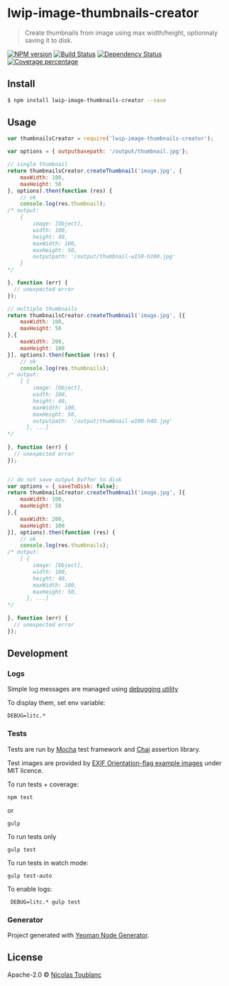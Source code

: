 # lwip-image-thumbnails-creator
> Create thumbnails from image using max width/height, optionnaly saving it to disk.

[![NPM version][npm-image]][npm-url] [![Build Status][travis-image]][travis-url] [![Dependency Status][daviddm-image]][daviddm-url] [![Coverage percentage][coveralls-image]][coveralls-url]

## Install

```sh
$ npm install lwip-image-thumbnails-creator --save
```

## Usage

```js
var thumbnailsCreator = require('lwip-image-thumbnails-creator');

var options = { outputbasepath: '/output/thumbnail.jpg'};

// single thumbnail
return thumbnailsCreator.createThumbnail('image.jpg', {
    maxWidth: 100,
    maxHeight: 50
}, options).then(function (res) {
    // ok
    console.log(res.thumbnail);
/* output:
    { 
        image: [Object], 
        width: 100, 
        height: 40, 
        maxWidth: 100, 
        maxHeight: 50, 
        outputpath: '/output/thumbnail-w150-h100.jpg' 
    }
*/

}, function (err) {
  // unexpected error
});

// multiple thumbnails
return thumbnailsCreator.createThumbnail('image.jpg', [{
    maxWidth: 100,
    maxHeight: 50
},{
    maxWidth: 200,
    maxHeight: 100
}], options).then(function (res) {
    // ok
    console.log(res.thumbnails);
/* output:
    [ { 
        image: [Object], 
        width: 100, 
        height: 40, 
        maxWidth: 100, 
        maxHeight: 50, 
        outputpath: '/output/thumbnail-w100-h40.jpg' 
      }, ...]
*/
    
}, function (err) {
  // unexpected error
});


// do not save output buffer to disk
var options = { saveToDisk: false};
return thumbnailsCreator.createThumbnail('image.jpg', [{
    maxWidth: 100,
    maxHeight: 50
},{
    maxWidth: 200,
    maxHeight: 100
}], options).then(function (res) {
    // ok
    console.log(res.thumbnails);
/* output:
    [ { 
        image: [Object], 
        width: 100, 
        height: 40, 
        maxWidth: 100, 
        maxHeight: 50, 
      }, ...]
*/
    
}, function (err) {
  // unexpected error
});


```

## Development

### Logs

Simple log messages are managed using [debugging utility](https://github.com/visionmedia/debug)

To display them, set env variable:

`DEBUG=litc.*`

### Tests

Tests are run by [Mocha](http://mochajs.org/) test framework and [Chai](http://chaijs.com/) assertion library.

Test images are provided by [EXIF Orientation-flag example images](https://github.com/recurser/exif-orientation-examples) under MIT licence.

To run tests + coverage:

    npm test
    
or
    
    gulp

To run tests only

    gulp test

To run tests in watch mode:

    gulp test-auto

To enable logs:

     DEBUG=litc.* gulp test
     

### Generator

Project generated with [Yeoman Node Generator](https://github.com/yeoman/generator-node).

## License

Apache-2.0 © [Nicolas Toublanc]()

[npm-image]: https://badge.fury.io/js/lwip-image-thumbnails-creator.svg
[npm-url]: https://npmjs.org/package/lwip-image-thumbnails-creator
[travis-image]: https://travis-ci.org/toubiweb/lwip-image-thumbnails-creator.svg?branch=master
[travis-url]: https://travis-ci.org/toubiweb/lwip-image-thumbnails-creator
[daviddm-image]: https://david-dm.org/toubiweb/lwip-image-thumbnails-creator.svg?theme=shields.io
[daviddm-url]: https://david-dm.org/toubiweb/lwip-image-thumbnails-creator
[coveralls-image]: https://coveralls.io/repos/toubiweb/lwip-image-thumbnails-creator/badge.svg
[coveralls-url]: https://coveralls.io/r/toubiweb/lwip-image-thumbnails-creator
